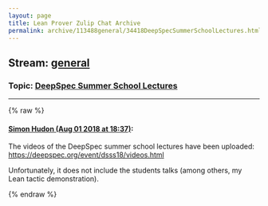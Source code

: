 ```yaml
---
layout: page
title: Lean Prover Zulip Chat Archive 
permalink: archive/113488general/34418DeepSpecSummerSchoolLectures.html
---
```


## Stream: [general](index.html)
### Topic: [DeepSpec Summer School Lectures](34418DeepSpecSummerSchoolLectures.html)

---


{% raw %}
#### [ Simon Hudon (Aug 01 2018 at 18:37)](https://leanprover.zulipchat.com/#narrow/stream/113488-general/topic/DeepSpec%20Summer%20School%20Lectures/near/130725623):
The videos of the DeepSpec summer school lectures have been uploaded: https://deepspec.org/event/dsss18/videos.html

Unfortunately, it does not include the students talks (among others, my Lean tactic demonstration).


{% endraw %}
